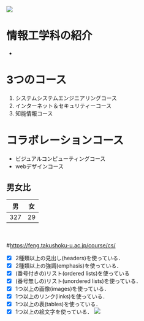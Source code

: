 ![](https://file%2B.vscode-resource.vscode-cdn.net/Users/nakajimamasato/Desktop/Literacy/clb2-2-G284852022-1/logo.png?version%3D1652689377847)

# 情報工学科の紹介
* 
<!-- Markdown記法を使って学科の紹介ページを作る -->
# 3つのコース
 1. システムシステムエンジニアリングコース
 2. インターネット＆セキュリティーコース
 3. 知能情報コース

 # コラボレーションコース
 - ビジュアルコンピューティングコース
 - webデザインコース
 ## 男女比
 
 | 男 | 女 |
 | :---: | :---: | 
| 327 | 29 |
　
 　

 #https://feng.takushoku-u.ac.jp/course/cs/
<!-- この部分より上に記述を追加して下のチェックボックスで確認する -->
- [x] 2種類以上の見出し(headers)を使っている．
- [x] 2種類以上の強調(emphasis)を使っている．
- [x] (番号付きの)リスト(ordered lists)を使っている
- [x] (番号無しの)リスト(unordered lists)を使っている．
- [x] 1つ以上の画像(images)を使っている．
- [x] 1つ以上のリンク(links)を使っている．
- [x] 1つ以上の表(tables)を使っている．
- [x] 1つ以上の絵文字を使っている．
![](https://file%2B.vscode-resource.vscode-cdn.net/Users/nakajimamasato/Desktop/Literacy/clb2-2-G284852022-1/hachioji.jpg?version%3D1652689504225)